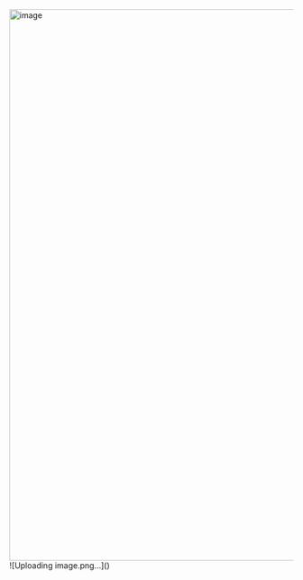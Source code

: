 <img width="1909" height="978" alt="image" src="https://github.com/user-attachments/assets/d93ed41b-26a1-4196-acc2-73106575e6a2" />
![Uploading image.png…]()























